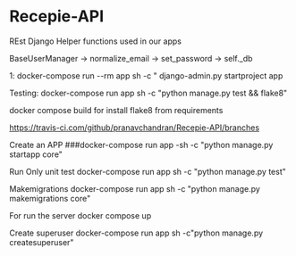 # Recepie-API
REst
Django Helper functions used in our apps

BaseUserManager -> normalize_email
                -> set_password
                -> self._db


1: docker-compose run --rm app sh -c " django-admin.py startproject app

Testing:
docker-compose run app sh -c "python manage.py test && flake8"

docker compose build for install flake8 from requirements

https://travis-ci.com/github/pranavchandran/Recepie-API/branches


Create an APP
###docker-compose run app -sh -c "python manage.py startapp core"

Run Only unit test
docker-compose run app sh -c "python manage.py test"

Makemigrations
docker-compose run app sh -c "python manage.py makemigrations core"

For run the server
docker compose up 

Create superuser
docker-compose run app sh -c"python manage.py createsuperuser"
